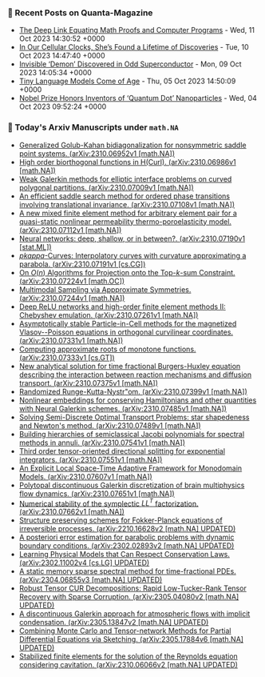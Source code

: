### 📝 Recent Posts on Quanta-Magazine
<!-- quanta starts -->
* <a href="https://www.quantamagazine.org/the-deep-link-equating-math-proofs-and-computer-programs-20231011/">The Deep Link Equating Math Proofs and Computer Programs</a> - Wed, 11 Oct 2023 14:30:52 +0000
* <a href="https://www.quantamagazine.org/in-our-cellular-clocks-shes-found-a-lifetime-of-discoveries-20231010/">In Our Cellular Clocks, She’s Found a Lifetime of Discoveries</a> - Tue, 10 Oct 2023 14:47:40 +0000
* <a href="https://www.quantamagazine.org/invisible-electron-demon-discovered-in-odd-superconductor-20231009/">Invisible ‘Demon’ Discovered in Odd Superconductor</a> - Mon, 09 Oct 2023 14:05:34 +0000
* <a href="https://www.quantamagazine.org/tiny-language-models-thrive-with-gpt-4-as-a-teacher-20231005/">Tiny Language Models Come of Age</a> - Thu, 05 Oct 2023 14:50:09 +0000
* <a href="https://www.quantamagazine.org/nobel-prize-honors-inventors-of-quantum-dot-nanoparticles-20231004/">Nobel Prize Honors Inventors of ‘Quantum Dot’ Nanoparticles</a> - Wed, 04 Oct 2023 09:52:24 +0000
<!-- quanta ends -->
### 📝 Today's Arxiv Manuscripts under ``math.NA``
<!-- arxiv-math-na starts -->
* <a href="http://arxiv.org/abs/2310.06952">Generalized Golub-Kahan bidiagonalization for nonsymmetric saddle point systems. (arXiv:2310.06952v1 [math.NA])</a>
* <a href="http://arxiv.org/abs/2310.06986">High order biorthogonal functions in H(Curl). (arXiv:2310.06986v1 [math.NA])</a>
* <a href="http://arxiv.org/abs/2310.07009">Weak Galerkin methods for elliptic interface problems on curved polygonal partitions. (arXiv:2310.07009v1 [math.NA])</a>
* <a href="http://arxiv.org/abs/2310.07108">An efficient saddle search method for ordered phase transitions involving translational invariance. (arXiv:2310.07108v1 [math.NA])</a>
* <a href="http://arxiv.org/abs/2310.07112">A new mixed finite element method for arbitrary element pair for a quasi-static nonlinear permeability thermo-poroelasticity model. (arXiv:2310.07112v1 [math.NA])</a>
* <a href="http://arxiv.org/abs/2310.07190">Neural networks: deep, shallow, or in between?. (arXiv:2310.07190v1 [stat.ML])</a>
* <a href="http://arxiv.org/abs/2310.07191">$pkappa$-Curves: Interpolatory curves with curvature approximating a parabola. (arXiv:2310.07191v1 [cs.CG])</a>
* <a href="http://arxiv.org/abs/2310.07224">On $O(n)$ Algorithms for Projection onto the Top-$k$-sum Constraint. (arXiv:2310.07224v1 [math.OC])</a>
* <a href="http://arxiv.org/abs/2310.07244">Multimodal Sampling via Appproximate Symmetries. (arXiv:2310.07244v1 [math.NA])</a>
* <a href="http://arxiv.org/abs/2310.07261">Deep ReLU networks and high-order finite element methods II: Chebyshev emulation. (arXiv:2310.07261v1 [math.NA])</a>
* <a href="http://arxiv.org/abs/2310.07331">Asymptotically stable Particle-in-Cell methods for the magnetized Vlasov--Poisson equations in orthogonal curvilinear coordinates. (arXiv:2310.07331v1 [math.NA])</a>
* <a href="http://arxiv.org/abs/2310.07333">Computing approximate roots of monotone functions. (arXiv:2310.07333v1 [cs.GT])</a>
* <a href="http://arxiv.org/abs/2310.07375">New analytical solution for time fractional Burgers-Huxley equation describing the interaction between reaction mechanisms and diffusion transport. (arXiv:2310.07375v1 [math.NA])</a>
* <a href="http://arxiv.org/abs/2310.07399">Randomized Runge-Kutta-Nystr"om. (arXiv:2310.07399v1 [math.NA])</a>
* <a href="http://arxiv.org/abs/2310.07485">Nonlinear embeddings for conserving Hamiltonians and other quantities with Neural Galerkin schemes. (arXiv:2310.07485v1 [math.NA])</a>
* <a href="http://arxiv.org/abs/2310.07489">Solving Semi-Discrete Optimal Transport Problems: star shapedeness and Newton's method. (arXiv:2310.07489v1 [math.NA])</a>
* <a href="http://arxiv.org/abs/2310.07541">Building hierarchies of semiclassical Jacobi polynomials for spectral methods in annuli. (arXiv:2310.07541v1 [math.NA])</a>
* <a href="http://arxiv.org/abs/2310.07551">Third order tensor-oriented directional splitting for exponential integrators. (arXiv:2310.07551v1 [math.NA])</a>
* <a href="http://arxiv.org/abs/2310.07607">An Explicit Local Space-Time Adaptive Framework for Monodomain Models. (arXiv:2310.07607v1 [math.NA])</a>
* <a href="http://arxiv.org/abs/2310.07651">Polytopal discontinuous Galerkin discretization of brain multiphysics flow dynamics. (arXiv:2310.07651v1 [math.NA])</a>
* <a href="http://arxiv.org/abs/2310.07662">Numerical stability of the symplectic $LL^T$ factorization. (arXiv:2310.07662v1 [math.NA])</a>
* <a href="http://arxiv.org/abs/2210.16628">Structure preserving schemes for Fokker-Planck equations of irreversible processes. (arXiv:2210.16628v2 [math.NA] UPDATED)</a>
* <a href="http://arxiv.org/abs/2302.02893">A posteriori error estimation for parabolic problems with dynamic boundary conditions. (arXiv:2302.02893v2 [math.NA] UPDATED)</a>
* <a href="http://arxiv.org/abs/2302.11002">Learning Physical Models that Can Respect Conservation Laws. (arXiv:2302.11002v4 [cs.LG] UPDATED)</a>
* <a href="http://arxiv.org/abs/2304.06855">A static memory sparse spectral method for time-fractional PDEs. (arXiv:2304.06855v3 [math.NA] UPDATED)</a>
* <a href="http://arxiv.org/abs/2305.04080">Robust Tensor CUR Decompositions: Rapid Low-Tucker-Rank Tensor Recovery with Sparse Corruption. (arXiv:2305.04080v2 [math.NA] UPDATED)</a>
* <a href="http://arxiv.org/abs/2305.13847">A discontinuous Galerkin approach for atmospheric flows with implicit condensation. (arXiv:2305.13847v2 [math.NA] UPDATED)</a>
* <a href="http://arxiv.org/abs/2305.17884">Combining Monte Carlo and Tensor-network Methods for Partial Differential Equations via Sketching. (arXiv:2305.17884v6 [math.NA] UPDATED)</a>
* <a href="http://arxiv.org/abs/2310.06066">Stabilized finite elements for the solution of the Reynolds equation considering cavitation. (arXiv:2310.06066v2 [math.NA] UPDATED)</a>
<!-- arxiv-math-na ends -->
